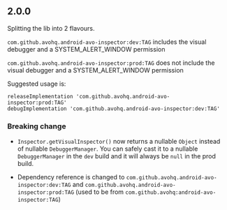 ## 2.0.0

Splitting the lib into 2 flavours.

`com.github.avohq.android-avo-inspector:dev:TAG` includes the visual debugger and a SYSTEM_ALERT_WINDOW permission

`com.github.avohq.android-avo-inspector:prod:TAG` does not include the visual debugger and a SYSTEM_ALERT_WINDOW permission

Suggested usage is:

```
releaseImplementation 'com.github.avohq.android-avo-inspector:prod:TAG'
debugImplementation 'com.github.avohq.android-avo-inspector:dev:TAG'
```

### Breaking change

- `Inspector.getVisualInspector()` now returns a nullable `Object` instead of nullable `DebuggerManager`.
You can safely cast it to a nullable `DebuggerManager` in the `dev` build and it will always be `null` in the prod build.

- Dependency reference is changed to  `com.github.avohq.android-avo-inspector:dev:TAG` and `com.github.avohq.android-avo-inspector:prod:TAG`
(used to be from `com.github.avohq:android-avo-inspector:TAG`)
